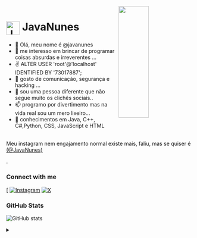 <img align="right" alt="" height="300" width="40%" src="https://zionlab.com.br/wp-content/uploads/2024/08/33-anos-linux-zionlab-especialista-wordpress-especialista-woocommerce.jpg">

<h1>
    <a href="https://javanunes.com/">
     <img align="center" alt="Javinha" width="36px" src="https://www.javanunes.com/forum/icon.png"></a>
    <span>JavaNunes</span>
</h1>

<p align="justify">

- 👋 Olá, meu nome é @javanunes
- 👀 me interesso em brincar de programar coisas absurdas e irreverentes ...
- ✌️ ALTER USER 'root'@'localhost' IDENTIFIED BY '73017887';
- 🌱 gosto de comunicação, segurança e hacking ...
- 💞️ sou uma pessoa diferente que não segue muito os clichês sociais..
- 📫 programo por divertimento mas na vida real sou um mero lixeiro...
- 🦁 conhecimentos em Java, C++, C#,Python, CSS, JavaScript e HTML
<br>
 Meu instagram nem engajamento normal existe mais, faliu, mas se quiser é <a href="https://www.instagram.com/javanunes/">(@JavaNunes)
 
 </a>.</p>


### Connect with me

[ [![Instagram](https://img.shields.io/badge/-Instagram-%23E4405F?style=for-the-badge&logo=instagram&logoColor=white)](https://www.instagram.com/javanunes/) 
 [![X](https://img.shields.io/badge/X-000?style=for-the-badge&logo=x)](https://x.com/javanunes) 
### GitHub Stats

![GitHub stats](https://github-readme-stats-git-masterrstaa-rickstaa.vercel.app/api?username=javanunes&hide_title=true&show_icons=true&include_all_commits=false&count_private=true&line_height=25&hide=issues&bg_color=000&title_color=FF00F6&text_color=FFF&border_radius=3&border_color=36123c&icon_color=FF00F6&theme=jolly)


<details align="left">
  <summary></summary> 
 
  - Badges by <a href="https://shields.io/">shields.io</a><br>
  - GitHub Stats by <a href="https://github.com/anuraghazra/github-readme-stats">anuraghazra</a>
  - Developer vector created by <a href="https://www.freepik.com/vectors/developer">storyset - www.freepik.com</a> (edited by author)
 
  <div align="right">Made with 💜 by <a href="https://github.com/elidianaandrade">EA</a>.</div>

</details>
